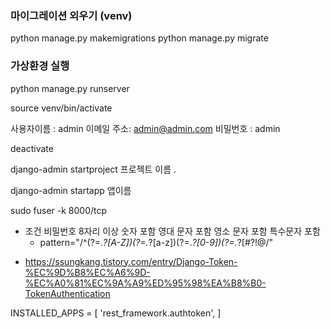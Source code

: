 ### 마이그레이션 외우기 (venv)

python manage.py makemigrations
python manage.py migrate

### 가상환경 실행

python manage.py runserver

<!--가상환경 연결 -->

source venv/bin/activate

<!--슈퍼 유저생성 70page-->

사용자이름 : admin
이메일 주소: admin@admin.com
비밀번호 : admin

<!-- 연결끊기 -->

deactivate

<!-- 프로젝트 만들기 -->

django-admin startproject 프로젝트 이름 .

<!-- 앱만들기 -->

django-admin startapp 앱이름

<!-- 서버죽이기 -->

sudo fuser -k 8000/tcp

<!-- tailwind CDN -->

<script src="https://cdn.tailwindcss.com"></script>

<!-- input 비밀번호 패턴 -->

- 조건
  비밀번호 8자리 이상
  숫자 포함
  영대 문자 포함
  영소 문자 포함
  특수문자 포함
  - pattern="/^(?=._?[A-Z])(?=._?[a-z])(?=._?[0-9])(?=._?[#?!@$%^&*-]).{8,}$/"

<!-- user 토큰 setting 추가 -->

- https://ssungkang.tistory.com/entry/Django-Token-%EC%9D%B8%EC%A6%9D-%EC%A0%81%EC%9A%A9%ED%95%98%EA%B8%B0-TokenAuthentication

INSTALLED_APPS = [
'rest_framework.authtoken',
]
